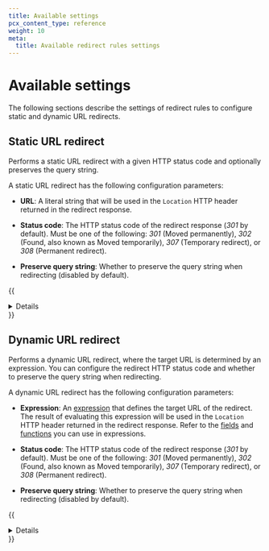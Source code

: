 ```yaml
---
title: Available settings
pcx_content_type: reference
weight: 10
meta:
  title: Available redirect rules settings
---
```


# Available settings

The following sections describe the settings of redirect rules to configure static and dynamic URL redirects.

## Static URL redirect

Performs a static URL redirect with a given HTTP status code and optionally preserves the query string.

A static URL redirect has the following configuration parameters:

* **URL**: A literal string that will be used in the `Location` HTTP header returned in the redirect response.

* **Status code**: The HTTP status code of the redirect response (_301_ by default). Must be one of the following: _301_ (Moved permanently), _302_ (Found, also known as Moved temporarily), _307_ (Temporary redirect), or _308_ (Permanent redirect).

* **Preserve query string**: Whether to preserve the query string when redirecting (disabled by default).

{{<details header="API information">}}

The full syntax of the `"action_parameters"` field for a redirect rule performing a static URL redirect is the following:

```json
 "action_parameters": {
  "from_value": {
    "target_url": {
      "value": "<STATIC_URL_VALUE>"
    },
    "status_code": <STATUS_CODE>,
    "preserve_query_string": <BOOLEAN_VALUE>
  }
}
```

The only required parameter is `<STATIC_URL_VALUE>`.

{{<render file="url-forwarding/_optional-parameters.md">}}

{{</details>}}

## Dynamic URL redirect

Performs a dynamic URL redirect, where the target URL is determined by an expression. You can configure the redirect HTTP status code and whether to preserve the query string when redirecting.

A dynamic URL redirect has the following configuration parameters:

* **Expression**: An [expression](/ruleset-engine/rules-language/expressions/) that defines the target URL of the redirect. The result of evaluating this expression will be used in the `Location` HTTP header returned in the redirect response. Refer to the [fields](/ruleset-engine/rules-language/fields/) and [functions](/ruleset-engine/rules-language/functions/) you can use in expressions.

* **Status code**: The HTTP status code of the redirect response (_301_ by default). Must be one of the following: _301_ (Moved permanently), _302_ (Found, also known as Moved temporarily), _307_ (Temporary redirect), or _308_ (Permanent redirect).

* **Preserve query string**: Whether to preserve the query string when redirecting (disabled by default).

{{<details header="API information">}}

The full syntax of the `"action_parameters"` field for a redirect rule performing a dynamic URL redirect is the following:

```json
"action_parameters": {
  "from_value": {
    "target_url": {
      "expression": "<DYNAMIC_URL_EXPRESSION>"
    },
    "status_code": <STATUS_CODE>,
    "preserve_query_string": <BOOLEAN_VALUE>
  }
}
```

The only required parameter is `<DYNAMIC_URL_EXPRESSION>`.

{{<render file="url-forwarding/_optional-parameters.md">}}

{{</details>}}
